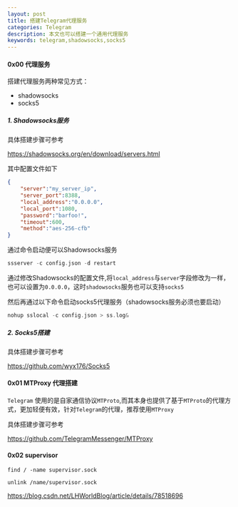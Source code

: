 ```yaml
---
layout: post
title: 搭建Telegram代理服务
categories: Telegram
description: 本文也可以搭建一个通用代理服务
keywords: telegram,shadowsocks,socks5
---
```




#### 0x00 代理服务

搭建代理服务两种常见方式：

- shadowsocks
- socks5

##### 1. Shadowsocks服务

具体搭建步骤可参考

https://shadowsocks.org/en/download/servers.html

其中配置文件如下

```json
{
    "server":"my_server_ip",
    "server_port":8388,
    "local_address":"0.0.0.0",
    "local_port":1080,
    "password":"barfoo!",
    "timeout":600,
    "method":"aes-256-cfb"
}
```

通过命令启动便可以Shadowsocks服务

```c
ssserver -c config.json -d restart
```

通过修改Shadowsocks的配置文件,将`local_address`与`server`字段修改为一样，也可以设置为`0.0.0.0`，这时`shadowsocks`服务也可以支持`socks5`

然后再通过以下命令启动socks5代理服务（shadowsocks服务必须也要启动）

```c
nohup sslocal -c config.json > ss.log&
```

##### 2. Socks5搭建

具体搭建步骤可参考

https://github.com/wyx176/Socks5

#### 0x01 MTProxy 代理搭建

`Telegram` 使用的是自家通信协议`MTProto`,而其本身也提供了基于`MTProto`的代理方式，更加轻便有效，针对`Telegram`的代理，推荐使用`MTProxy`

具体搭建步骤可参考

https://github.com/TelegramMessenger/MTProxy



#### 0x02 supervisor

```
find / -name supervisor.sock

unlink /name/supervisor.sock
```

https://blog.csdn.net/LHWorldBlog/article/details/78518696



